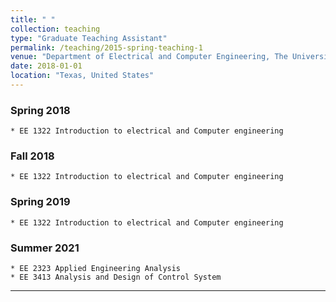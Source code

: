 ```yaml
---
title: " "
collection: teaching
type: "Graduate Teaching Assistant"
permalink: /teaching/2015-spring-teaching-1
venue: "Department of Electrical and Computer Engineering, The University of Texas at San Antonio"
date: 2018-01-01
location: "Texas, United States"
---
```

### Spring 2018
    * EE 1322 Introduction to electrical and Computer engineering
### Fall 2018
    * EE 1322 Introduction to electrical and Computer engineering
### Spring 2019
    * EE 1322 Introduction to electrical and Computer engineering
### Summer 2021
    * EE 2323 Applied Engineering Analysis
    * EE 3413 Analysis and Design of Control System
    
---------------------------------------------

